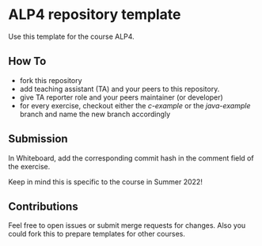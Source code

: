 # ALP4 repository template

Use this template for the course ALP4.

## How To

* fork this repository
* add teaching assistant (TA) and your peers to this repository. 
* give TA reporter role and your peers maintainer (or developer)
* for every exercise, checkout either the *c-example* or the *java-example*
  branch and name the new branch accordingly

## Submission

In Whiteboard, add the corresponding commit hash in the comment field of the
exercise. 

Keep in mind this is specific to the course in Summer 2022! 

## Contributions

Feel free to open issues or submit merge requests for changes. Also you could
fork this to prepare templates for other courses.
